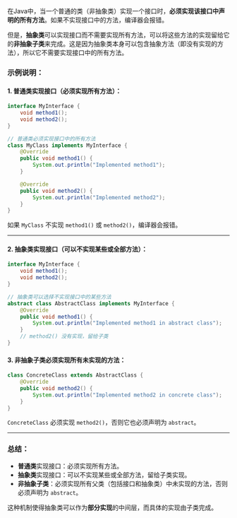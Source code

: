 在Java中，当一个普通的类（非抽象类）实现一个接口时，**必须实现该接口中声明的所有方法**。如果不实现接口中的方法，编译器会报错。

但是，**抽象类**可以实现接口而不需要实现所有方法，可以将这些方法的实现留给它的**非抽象子类**来完成。这是因为抽象类本身可以包含抽象方法（即没有实现的方法），所以它不需要实现接口中的所有方法。

### 示例说明：

#### 1. 普通类实现接口（必须实现所有方法）：
```java
interface MyInterface {
    void method1();
    void method2();
}

// 普通类必须实现接口中的所有方法
class MyClass implements MyInterface {
    @Override
    public void method1() {
        System.out.println("Implemented method1");
    }

    @Override
    public void method2() {
        System.out.println("Implemented method2");
    }
}
```
如果 `MyClass` 不实现 `method1()` 或 `method2()`，编译器会报错。

---

#### 2. 抽象类实现接口（可以不实现某些或全部方法）：
```java
interface MyInterface {
    void method1();
    void method2();
}

// 抽象类可以选择不实现接口中的某些方法
abstract class AbstractClass implements MyInterface {
    @Override
    public void method1() {
        System.out.println("Implemented method1 in abstract class");
    }
    // method2() 没有实现，留给子类
}
```

#### 3. 非抽象子类必须实现所有未实现的方法：
```java
class ConcreteClass extends AbstractClass {
    @Override
    public void method2() {
        System.out.println("Implemented method2 in concrete class");
    }
}
```
`ConcreteClass` 必须实现 `method2()`，否则它也必须声明为 `abstract`。

---

### 总结：
- **普通类**实现接口：必须实现所有方法。
- **抽象类**实现接口：可以不实现某些或全部方法，留给子类实现。
- **非抽象子类**：必须实现所有父类（包括接口和抽象类）中未实现的方法，否则必须声明为 `abstract`。

这种机制使得抽象类可以作为**部分实现**的中间层，而具体的实现由子类完成。